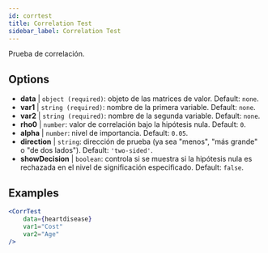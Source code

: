 ```yaml
---
id: corrtest
title: Correlation Test
sidebar_label: Correlation Test
---
```


Prueba de correlación.

## Options

* __data__ | `object (required)`: objeto de las matrices de valor. Default: `none`.
* __var1__ | `string (required)`: nombre de la primera variable. Default: `none`.
* __var2__ | `string (required)`: nombre de la segunda variable. Default: `none`.
* __rho0__ | `number`: valor de correlación bajo la hipótesis nula. Default: `0`.
* __alpha__ | `number`: nivel de importancia. Default: `0.05`.
* __direction__ | `string`: dirección de prueba (ya sea "menos", "más grande" o "de dos lados"). Default: `'two-sided'`.
* __showDecision__ | `boolean`: controla si se muestra si la hipótesis nula es rechazada en el nivel de significación especificado. Default: `false`.


## Examples

```jsx live
<CorrTest
    data={heartdisease} 
    var1="Cost"
    var2="Age"
/>
```
